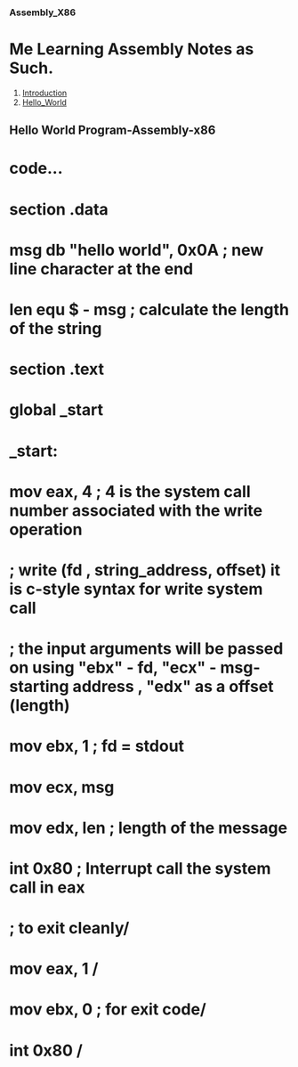 ### Assembly_X86
# Me Learning Assembly Notes as Such.

1. [Introduction](#Introduction)
2. [Hello_World](#Hello_World)

## Hello World Program-Assembly-x86
# code...
# section .data
#   msg db "hello world", 0x0A ; new line character at the end
#   len equ $ - msg            ; calculate the length of the string
# section .text
#    global _start
# _start:
#   mov eax, 4                 ; 4 is the system call number associated with the write operation
#                               ; write (fd , string_address, offset) it is c-style syntax for write system call    
#                              ; the input arguments will be passed on using "ebx" - fd, "ecx" - msg-starting address , "edx" as a offset (length)
#   mov ebx, 1                 ; fd = stdout 
#   mov ecx, msg
#   mov edx, len               ; length of the message
#   int 0x80                   ; Interrupt call the system call in eax
#
# ; to exit cleanly/ 
#   mov eax, 1 /
#   mov ebx, 0                  ; for exit code/ 
#   int 0x80 /
